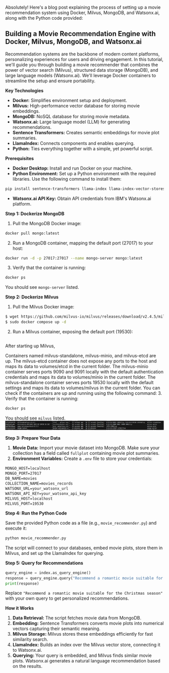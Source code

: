 Absolutely! Here's a blog post explaining the process of setting up a movie recommendation system using Docker, Milvus, MongoDB, and Watsonx.ai, along with the Python code provided:

## Building a Movie Recommendation Engine with Docker, Milvus, MongoDB, and Watsonx.ai

Recommendation systems are the backbone of modern content platforms, personalizing experiences for users and driving engagement. In this tutorial, we'll guide you through building a movie recommender that combines the power of vector search (Milvus), structured data storage (MongoDB), and large language models (Watsonx.ai). We'll leverage Docker containers to streamline the setup and ensure portability.

**Key Technologies**

* **Docker:** Simplifies environment setup and deployment.
* **Milvus:** High-performance vector database for storing movie embeddings.
* **MongoDB:** NoSQL database for storing movie metadata.
* **Watsonx.ai:** Large language model (LLM) for generating recommendations.
* **Sentence Transformers:** Creates semantic embeddings for movie plot summaries.
* **LlamaIndex:** Connects components and enables querying.
* **Python:** Ties everything together with a simple, yet powerful script.

**Prerequisites**

* **Docker Desktop:** Install and run Docker on your machine.
* **Python Environment:** Set up a Python environment with the required libraries. Use the following command to install them: 

```bash
pip install sentence-transformers llama-index llama-index-vector-stores-mongodb pymilvus pymongo ibm-watsonx-ai ibm_watson_machine_learning
```

* **Watsonx.ai API Key:** Obtain API credentials from IBM's Watsonx.ai platform.


**Step 1: Dockerize MongoDB**

1. Pull the MongoDB Docker image:

```bash
docker pull mongo:latest
```

2. Run a MongoDB container, mapping the default port (27017) to your host:

```bash
docker run -d -p 27017:27017 --name mongo-server mongo:latest
```
3. Verify that the container is running:

```bash
docker ps
```
You should see `mongo-server` listed.


**Step 2: Dockerize Milvus**

1. Pull the Milvus Docker image:

```bash
$ wget https://github.com/milvus-io/milvus/releases/download/v2.4.5/milvus-standalone-docker-compose.yml -O docker-compose.yml
$ sudo docker compose up -d
```

2. Run a Milvus container, exposing the default port (19530):

```bash

```
After starting up Milvus,

Containers named milvus-standalone, milvus-minio, and milvus-etcd are up.
The milvus-etcd container does not expose any ports to the host and maps its data to volumes/etcd in the current folder.
The milvus-minio container serves ports 9090 and 9091 locally with the default authentication credentials and maps its data to volumes/minio in the current folder.
The milvus-standalone container serves ports 19530 locally with the default settings and maps its data to volumes/milvus in the current folder.
You can check if the containers are up and running using the following command:
3. Verify that the container is running:
```bash
docker ps
```
You should see `milvus` listed.
![](assets/2024-07-03-00-18-31.png)

**Step 3: Prepare Your Data**

1. **Movie Data:**  Import your movie dataset into MongoDB. Make sure your collection has a field called `fullplot` containing movie plot summaries.
2. **Environment Variables:** Create a `.env` file to store your credentials:

```
MONGO_HOST=localhost
MONGO_PORT=27017
DB_NAME=movies
COLLECTION_NAME=movies_records
WATSONX_URL=your_watsonx_url
WATSONX_API_KEY=your_watsonx_api_key
MILVUS_HOST=localhost
MILVUS_PORT=19530
```

**Step 4: Run the Python Code**

Save the provided Python code as a file (e.g., `movie_recommender.py`) and execute it:

```bash
python movie_recommender.py
```

The script will connect to your databases, embed movie plots, store them in Milvus, and set up the LlamaIndex for querying.

**Step 5: Query for Recommendations**

```python
query_engine = index.as_query_engine()
response = query_engine.query("Recommend a romantic movie suitable for the Christmas season")
print(response)
```

Replace `"Recommend a romantic movie suitable for the Christmas season"` with your own query to get personalized recommendations.


**How it Works**

1. **Data Retrieval:** The script fetches movie data from MongoDB.
2. **Embedding:**  Sentence Transformers converts movie plots into numerical vectors capturing their semantic meaning.
3. **Milvus Storage:** Milvus stores these embeddings efficiently for fast similarity search.
4. **LlamaIndex:** Builds an index over the Milvus vector store, connecting it to Watsonx.ai.
5. **Querying:**  Your query is embedded, and Milvus finds similar movie plots. Watsonx.ai generates a natural language recommendation based on the results.